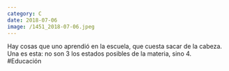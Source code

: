 ```yaml
--- 
category: C 
date: 2018-07-06 
image: /1451_2018-07-06.jpeg 
--- 
```


Hay cosas que uno aprendió en la escuela, que cuesta sacar de la cabeza. Una es esta: no son 3 los estados posibles de la materia, sino 4. #Educación